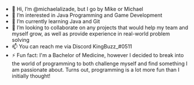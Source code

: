 - 👋 Hi, I’m @michaelalizade, but I go by Mike or Michael
- 👀 I’m interested in Java Programming and Game Development
- 🌱 I’m currently learning Java and Git
- 💞️ I’m looking to collaborate on any projects that would help my team and myself grow, as well as provide experience in real-world problem solving
- 📫 You can reach me via Discord KingBuzz_#0511
- ⚡ Fun fact: I'm a Bachelor of Medicine, however I decided to break into the world of programming to both challenge myself and find something I am passionate about. Turns out, programming is a lot more fun than I initially thought!

<!---
michaelalizade/michaelalizade is a ✨ special ✨ repository because its `README.md` (this file) appears on your GitHub profile.
You can click the Preview link to take a look at your changes.
--->
